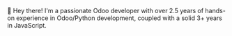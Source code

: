 👋 Hey there! I'm a passionate Odoo developer with over 2.5 years of hands-on experience in Odoo/Python development, coupled with a solid 3+ years in JavaScript.
